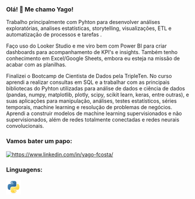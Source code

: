 ### Olá! 👋 Me chamo Yago!


<p> Trabalho principalmente com Pyhton para desenvolver análises exploratórias, analises estatísticas, storytelling, visualizações, ETL e automatização de processos e tarefas  . </p>

<p> Faço uso do Looker Studio e me viro bem com Power BI para criar dashboards para acompanhamento de KPI's e insights.
Também tenho conhecimento em Excel/Google Sheets, embora eu esteja na missão de acabar com as planilhas. </p>

<p> Finalizei o Bootcamp de Cientista de Dados pela TripleTen. No curso aprendi a realizar consultas em SQL e a trabalhar com as principais bibliotecas do Pyhton utilizadas para análise de dados e ciência de dados (pandas, numpy, matplotlib, plotly, scipy, scikit learn, keras, entre outras), e suas aplicações para manipulação, análises, testes estatísticos, séries temporais, machine learning e resolução de problemas de negócios. Aprendi a construir modelos de machine learning supervisionados e não supervisionados, além de redes totalmente conectadas e redes neurais convolucionais. </p>

<h3 align="left">Vamos bater um papo:</h3>
<p align="left">
<a href="https://linkedin.com/in/yago-fcosta/" target="blank"><img align="center" src="https://raw.githubusercontent.com/rahuldkjain/github-profile-readme-generator/master/src/images/icons/Social/linked-in-alt.svg" alt="https://www.linkedin.com/in/yago-fcosta/" height="30" width="40" /></a>
</p>

<h3 align="left">Linguagens:</h3>
<p align="left"> <a href="https://www.python.org" target="_blank" rel="noreferrer"> <img src="https://raw.githubusercontent.com/devicons/devicon/master/icons/python/python-original.svg" alt="python" width="40" height="40"/> </a> </p>

<!--
**YagoFC05/YagoFC05** is a ✨ _special_ ✨ repository because its `README.md` (this file) appears on your GitHub profile.

Here are some ideas to get you started:

- 🔭 I’m currently working on ...
- 🌱 I’m currently learning ...
- 👯 I’m looking to collaborate on ...
- 🤔 I’m looking for help with ...
- 💬 Ask me about ...
- 📫 How to reach me: ...
- 😄 Pronouns: ...
- ⚡ Fun fact: ...
-->
